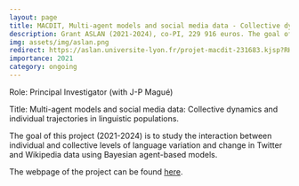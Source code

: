 ```yaml
---
layout: page
title: MACDIT, Multi-agent models and social media data - Collective dynamics and individual trajectories in linguistic populations
description: Grant ASLAN (2021-2024), co-PI, 229 916 euros. The goal of this project is to study the interaction between individual and collective levels of language variation and change in Twitter and Wikipedia data using Bayesian agent-based models.
img: assets/img/aslan.png
redirect: https://aslan.universite-lyon.fr/projet-macdit-231683.kjsp?RH=1525438355903
importance: 2021
category: ongoing
---
```


Role: Principal Investigator (with J-P Magué)

Title: Multi-agent models and social media data: Collective dynamics and individual trajectories in linguistic populations.

The goal of this project (2021-2024) is to study the interaction between individual and collective levels of language variation and change in Twitter and Wikipedia data using Bayesian agent-based models.

The webpage of the project can be found [here](https://aslan.universite-lyon.fr/projet-macdit-231683.kjsp?RH=1525438355903).
